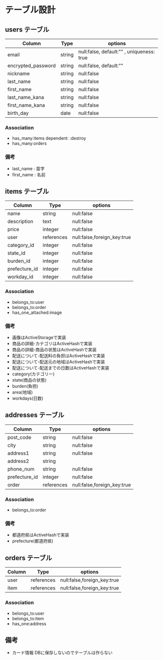 # テーブル設計

## users テーブル
| Column             | Type   | options                                   |
| ------------------ | ------ | ----------------------------------------- |
| email              | string | null:false, default:"" , uniqueness: true |
| encrypted_password | string | null:false, default:""                    |
| nickname           | string | null:false                                |
| last_name          | string | null:false                                |
| first_name         | string | null:false                                |
| last_name_kana     | string | null:false                                |
| first_name_kana    | string | null:false                                |
| birth_day          | date   | null:false                                |

### Association
* has_many:items dependent: :destroy
* has_many:orders

### 備考
* last_name : 苗字
* first_name : 名前



## items テーブル
| Column         | Type       | options                     |
| -------------- | ---------- | --------------------------- |
| name           | string     | null:false                  |
| description    | text       | null:false                  |
| price          | integer    | null:false                  |
| user           | references | null:false,foreign_key:true | 
| category_id    | integer    | null:false                  | 
| state_id       | integer    | null:false                  | 
| burden_id      | integer    | null:false                  | 
| prefecture_id  | integer    | null:false                  | 
| workday_id     | integer    | null:false                  | 


### Association
* belongs_to:user
* belongs_to:order
* has_one_attached:image


### 備考
* 画像はActiveStorageで実装
* 商品の詳細-カテゴリはActiveHashで実装
* 商品の詳細-商品の状態はActiveHashで実装
* 配送について-配送料の負担はActiveHashで実装
* 配送について-配送元の地域はActiveHashで実装
* 配送について-配送までの日数はActiveHashで実装
* category(カテゴリー)
* state(商品の状態)
* burden(負担)
* area(地域)
* workdays(日数)


## addresses テーブル
| Column        | Type       | options                     |
| ------------- | ---------- | --------------------------- |
| post_code     | string     | null:false                  |
| city          | string     | null:false                  |
| address1      | string     | null:false                  |
| address2      | string     |                             |
| phone_num     | string     | null:false                  |
| prefecture_id | integer    | null:false                  |
| order         | references | null:false,foreign_key:true | 

### Association
* belongs_to:order


### 備考
* 都道府県はActiveHashで実装
* prefecture(都道府県)


## orders テーブル
| Column      | Type       | options                     |
| ----------- | ---------- | --------------------------- |
| user        | references | null:false,foreign_key:true | 
| item        | references | null:false,foreign_key:true | 

### Association
* belongs_to:user
* belongs_to:item
* has_one:address

## 備考

* カード情報
DBに保存しないのでテーブルは作らない